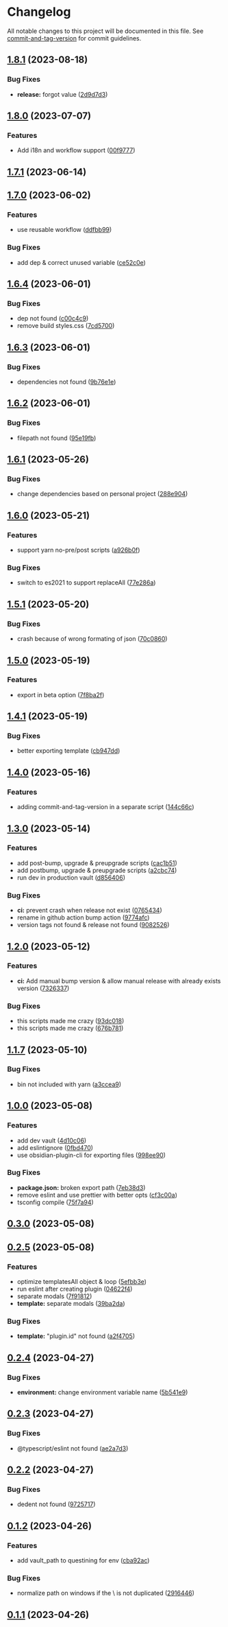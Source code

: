 # Changelog

All notable changes to this project will be documented in this file. See [commit-and-tag-version](https://github.com/absolute-version/commit-and-tag-version) for commit guidelines.

## [1.8.1](https://github.com/Lisandra-dev/create-obsidian-plugin/compare/1.8.0...1.8.1) (2023-08-18)


### Bug Fixes

* **release:** forgot value ([2d9d7d3](https://github.com/Lisandra-dev/create-obsidian-plugin/commit/2d9d7d33f6df170a508a25883b7797711aa528ee))

## [1.8.0](https://github.com/Lisandra-dev/create-obsidian-plugin/compare/1.7.1...1.8.0) (2023-07-07)


### Features

* Add i18n and workflow support ([00f9777](https://github.com/Lisandra-dev/create-obsidian-plugin/commit/00f9777b08b8883d03ea26942e0aa3db1621b90b))

## [1.7.1](https://github.com/Lisandra-dev/create-obsidian-plugin/compare/1.7.0...1.7.1) (2023-06-14)

## [1.7.0](https://github.com/Lisandra-dev/create-obsidian-plugin/compare/1.6.4...1.7.0) (2023-06-02)


### Features

* use reusable workflow ([ddfbb99](https://github.com/Lisandra-dev/create-obsidian-plugin/commit/ddfbb99e5eb17e9b2d6f8b997ad739b0be341dbe))


### Bug Fixes

* add dep & correct unused variable ([ce52c0e](https://github.com/Lisandra-dev/create-obsidian-plugin/commit/ce52c0e8cfbb6ee087fd5105ae5ac3d23188d5d4))

## [1.6.4](https://github.com/Lisandra-dev/create-obsidian-plugin/compare/1.6.3...1.6.4) (2023-06-01)


### Bug Fixes

* dep not found ([c00c4c9](https://github.com/Lisandra-dev/create-obsidian-plugin/commit/c00c4c9049d1d7f2960589f370f1758a21a02d19))
* remove build styles.css ([7cd5700](https://github.com/Lisandra-dev/create-obsidian-plugin/commit/7cd5700ee33ecfda43720f5460bbc3ddc741c133))

## [1.6.3](https://github.com/Lisandra-dev/create-obsidian-plugin/compare/1.6.2...1.6.3) (2023-06-01)


### Bug Fixes

* dependencies not found ([9b76e1e](https://github.com/Lisandra-dev/create-obsidian-plugin/commit/9b76e1edbbd3d0f31d09f42a811036d64d84adc4))

## [1.6.2](https://github.com/Lisandra-dev/create-obsidian-plugin/compare/1.6.1...1.6.2) (2023-06-01)


### Bug Fixes

* filepath not found ([95e19fb](https://github.com/Lisandra-dev/create-obsidian-plugin/commit/95e19fbc60e0d23c11f1168e2fd5341f5a1d001a))

## [1.6.1](https://github.com/Lisandra-dev/create-obsidian-plugin/compare/1.6.0...1.6.1) (2023-05-26)


### Bug Fixes

* change dependencies based on personal project ([288e904](https://github.com/Lisandra-dev/create-obsidian-plugin/commit/288e90408cbc767961b9d4aeb9e9cb43bcd41d7b))

## [1.6.0](https://github.com/Lisandra-dev/create-obsidian-plugin/compare/1.5.1...1.6.0) (2023-05-21)


### Features

* support yarn no-pre/post scripts ([a926b0f](https://github.com/Lisandra-dev/create-obsidian-plugin/commit/a926b0f78af872430445ed5a8849ee59478f2381))


### Bug Fixes

* switch to es2021 to support replaceAll ([77e286a](https://github.com/Lisandra-dev/create-obsidian-plugin/commit/77e286ac48424447b5abd8e280c4cd730dc1a35d))

## [1.5.1](https://github.com/Lisandra-dev/create-obsidian-plugin/compare/1.5.0...1.5.1) (2023-05-20)


### Bug Fixes

* crash because of wrong formating of json ([70c0860](https://github.com/Lisandra-dev/create-obsidian-plugin/commit/70c08601b5ef26489a4d5bd534e37db61f1dcda6))

## [1.5.0](https://github.com/Lisandra-dev/create-obsidian-plugin/compare/1.4.1...1.5.0) (2023-05-19)


### Features

* export in beta option ([7f8ba2f](https://github.com/Lisandra-dev/create-obsidian-plugin/commit/7f8ba2ff91982e9e817413ee056b0919fcfd2c70))

## [1.4.1](https://github.com/Lisandra-dev/create-obsidian-plugin/compare/1.4.0...1.4.1) (2023-05-19)


### Bug Fixes

* better exporting template ([cb947dd](https://github.com/Lisandra-dev/create-obsidian-plugin/commit/cb947dded005da631c22bb8cd79a338f7a20209e))

## [1.4.0](https://github.com/Lisandra-dev/create-obsidian-plugin/compare/1.3.0...1.4.0) (2023-05-16)


### Features

* adding commit-and-tag-version in a separate script ([144c66c](https://github.com/Lisandra-dev/create-obsidian-plugin/commit/144c66ca95ad3c631da369e3eb9126340aea9200))

## [1.3.0](https://github.com/Lisandra-dev/create-obsidian-plugin/compare/1.2.0...1.3.0) (2023-05-14)


### Features

* add post-bump, upgrade & preupgrade scripts ([cac1b51](https://github.com/Lisandra-dev/create-obsidian-plugin/commit/cac1b511762a094b1641162f0a35abc7475ed2c0))
* add postbump, upgrade & preupgrade scripts ([a2cbc74](https://github.com/Lisandra-dev/create-obsidian-plugin/commit/a2cbc749900a67059b21fc677012956c78319fc1))
* run dev in production vault ([d856406](https://github.com/Lisandra-dev/create-obsidian-plugin/commit/d856406dd1afcd5aa657e274f37ceb16f96af4a0))


### Bug Fixes

* **ci:** prevent crash when release not exist ([0765434](https://github.com/Lisandra-dev/create-obsidian-plugin/commit/07654343a24966b0cf4d68206b1bfd83d7fcc6f2))
* rename in github action bump action ([9774afc](https://github.com/Lisandra-dev/create-obsidian-plugin/commit/9774afc34dd308b86e87efc24e16a83be08f1c88))
* version tags not found & release not found ([9082526](https://github.com/Lisandra-dev/create-obsidian-plugin/commit/90825265608b662586de6beb6253056e29c6b252))

## [1.2.0](https://github.com/Lisandra-dev/create-obsidian-plugin/compare/1.1.7...1.2.0) (2023-05-12)


### Features

* **ci:** Add manual bump version & allow manual release with already exists version ([7326337](https://github.com/Lisandra-dev/create-obsidian-plugin/commit/73263376b381566b8eb8ac381d753000ace91c4b))


### Bug Fixes

* this scripts made me crazy ([93dc018](https://github.com/Lisandra-dev/create-obsidian-plugin/commit/93dc018a06697bc8393cdbef0e6700b8806f2cb3))
* this scripts made me crazy ([676b781](https://github.com/Lisandra-dev/create-obsidian-plugin/commit/676b781c45a6a19dddd86edf744c06d4a95ab79f))

## [1.1.7](https://github.com/Lisandra-dev/create-obsidian-plugin/compare/v1.1.5...v1.1.7) (2023-05-10)


### Bug Fixes

* bin not included with yarn ([a3ccea9](https://github.com/Lisandra-dev/create-obsidian-plugin/commit/a3ccea94a094aba914f934f2797d11d1b2c73e55))

## [1.0.0](https://github.com/Lisandra-dev/create-obsidian-plugin/compare/v0.3.3...v1.0.0) (2023-05-08)


### Features

* add dev vault ([4d10c06](https://github.com/Lisandra-dev/create-obsidian-plugin/commit/4d10c06998b3dcdd6415a9b38e3cdd31d32beb4f))
* add eslintignore ([0fbd470](https://github.com/Lisandra-dev/create-obsidian-plugin/commit/0fbd470ecb8079e518a196027f2cd89f4879e6d2))
* use obsidian-plugin-cli for exporting files ([998ee90](https://github.com/Lisandra-dev/create-obsidian-plugin/commit/998ee9096092a0e25d7d3dcc29b7274b05226812))


### Bug Fixes

* **package.json:** broken export path ([7eb38d3](https://github.com/Lisandra-dev/create-obsidian-plugin/commit/7eb38d3039eb662d0c2bd5d1dbd8b3dae7db07ed))
* remove eslint and use prettier with better opts ([cf3c00a](https://github.com/Lisandra-dev/create-obsidian-plugin/commit/cf3c00a2a5dd13a1b6ff349f13ac24f0bfc66aaa))
* tsconfig compile ([75f7a94](https://github.com/Lisandra-dev/create-obsidian-plugin/commit/75f7a94e0970369cc410bd104bb236844b536d41))

## [0.3.0](https://github.com/Lisandra-dev/create-obsidian-plugin/compare/0.2.5...0.3.0) (2023-05-08)

## [0.2.5](https://github.com/Lisandra-dev/create-obsidian-plugin/compare/0.2.4...0.2.5) (2023-05-08)


### Features

* optimize templatesAll object & loop ([5efbb3e](https://github.com/Lisandra-dev/create-obsidian-plugin/commit/5efbb3e15c3566f6814e6fac5abd5960329434c0))
* run eslint after creating plugin ([04622f4](https://github.com/Lisandra-dev/create-obsidian-plugin/commit/04622f4d6caf8c8297e48d553f458ca1589ab439))
* separate modals ([7f91812](https://github.com/Lisandra-dev/create-obsidian-plugin/commit/7f91812860402e8da724b37b4d8c1e40f8d54f7d))
* **template:** separate modals ([39ba2da](https://github.com/Lisandra-dev/create-obsidian-plugin/commit/39ba2da9a29549c768e2fa51ab284d156eb63d90))


### Bug Fixes

* **template:** "plugin.id" not found ([a2f4705](https://github.com/Lisandra-dev/create-obsidian-plugin/commit/a2f4705337ed1d55341d2fa2548b620d89c8e8d7))

## [0.2.4](https://github.com/Lisandra-dev/create-obsidian-plugin/compare/0.2.3...0.2.4) (2023-04-27)


### Bug Fixes

* **environment:** change environment variable name ([5b541e9](https://github.com/Lisandra-dev/create-obsidian-plugin/commit/5b541e9bbe266b5d1397d1cf4f4031a8708ca60b))

## [0.2.3](https://github.com/Lisandra-dev/create-obsidian-plugin/compare/0.2.2...0.2.3) (2023-04-27)


### Bug Fixes

* @typescript/eslint not found ([ae2a7d3](https://github.com/Lisandra-dev/create-obsidian-plugin/commit/ae2a7d31d823ce5a277e89a5e41e393dfa2357b2))

## [0.2.2](https://github.com/Lisandra-dev/create-obsidian-plugin/compare/v0.2.1...v0.2.2) (2023-04-27)


### Bug Fixes

* dedent not found ([9725717](https://github.com/Lisandra-dev/create-obsidian-plugin/commit/9725717c106cf22fb90d08163f5cb8407c39a7f2))

## [0.1.2](https://github.com/lisandra-dev/obsidian-tools/compare/0.1.1...0.1.2) (2023-04-26)


### Features

* add vault_path to questining for env ([cba92ac](https://github.com/lisandra-dev/obsidian-tools/commit/cba92ac671c695666f3dde86d4d6f9d8f8d61778))


### Bug Fixes

* normalize path on windows if the \ is not duplicated ([2916446](https://github.com/lisandra-dev/obsidian-tools/commit/29164466d4a02c40361dc527e3ffd91d29f750fb))

## [0.1.1](https://github.com/lisandra-dev/obsidian-tools/compare/0.0.4...0.1.1) (2023-04-26)
